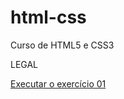 # html-css
Curso de HTML5 e CSS3

LEGAL

<a href="https://giovanni1625.github.io/html-css/exercicios/ex01/index.html">Executar o exercício 01</a>